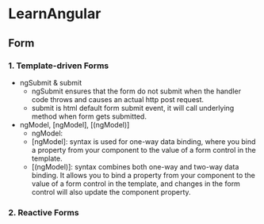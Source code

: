 # LearnAngular


## Form

### 1. Template-driven Forms
- ngSubmit & submit
  - ngSubmit ensures that the form do not submit when the handler code throws and causes an actual http post request.
  - submit is html default form submit event, it will call underlying method when form gets submitted.
- ngModel, [ngModel], [(ngModel)]
  - ngModel: 
  - [ngModel]: syntax is used for one-way data binding, where you bind a property from your component to the value of a form control in the template.
  - [(ngModel)]:  syntax combines both one-way and two-way data binding. It allows you to bind a property from your component to the value of a form control in the template, and changes in the form control will also update the component property.

### 2. Reactive Forms
